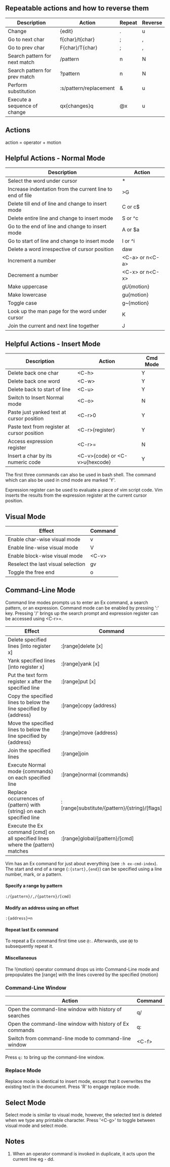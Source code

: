 ## Repeatable actions and how to reverse them

| Description | Action | Repeat | Reverse |
|-------------|--------|--------|---------|
| Change | {edit} | . | u |
| Go to next char | f{char}/t{char} | ; | , |
| Go to prev char | F{char}/T{char} | ; | , |
| Search pattern for next match | /pattern<CR> | n | N |
| Search pattern for prev match | ?pattern<CR> | n | N |
| Perform substitution | :s/pattern/replacement | & | u |
| Execute a sequence of change | qx{changes}q | @x | u |

## Actions

action = operator + motion

## Helpful Actions - Normal Mode

| Description | Action |
|-------------|--------|
| Select the word under cursor | * |
| Increase indentation from the current line to end of file | >G |
| Delete till end of line and change to insert mode | C or c$ |
| Delete entire line and change to insert mode | S or ^c |
| Go to the end of line and change to insert mode | A or $a |
| Go to start of line and change to insert mode | I or ^i |
| Delete a word irrespective of cursor position | daw |
| Increment a number | \<C-a\> or n\<C-a\> |
| Decrement a number | \<C-x\> or n\<C-x\> |
| Make uppercase | gU{motion} |
| Make lowercase | gu{motion} |
| Toggle case | g~{motion} |
| Look up the man page for the word under cursor | K |
| Join the current and next line together | J |

## Helpful Actions - Insert Mode

| Description | Action | Cmd Mode |
|-------------|--------|---------|
| Delete back one char | \<C-h\> | Y |
| Delete back one word | \<C-w\> | Y |
| Delete back to start of line | \<C-u\> | Y |
| Switch to Insert Normal mode | \<C-o\> | N |
| Paste just yanked text at cursor position | \<C-r\>0 | Y |
| Paste text from register at cursor position | \<C-r\>{register} | Y |
| Access expression register | \<C-r\>= | N |
| Insert a char by its numeric code | \<C-v\>{code} or  \<C-v\>u{hexcode}| Y |

The first three commands can also be used in bash shell. The command which can also be used in cmd mode are marked 'Y'.

Expression register can be used to evaluate a piece of vim script code. Vim inserts the results from the expression register at the current cursor position.

## Visual Mode

| Effect | Command |
|--------|---------|
| Enable char-wise visual mode | v |
| Enable line-wise visual mode | V |
| Enable block-wise visual mode | \<C-v\>  |
| Reselect the last visual selection | gv |
| Toggle the free end | o |

## Command-Line Mode

Command line modes prompts us to enter an Ex command, a search pattern, or an expression. Command mode can be enabled by pressing ':' key. Pressing '/' brings up the search prompt and expression register can be accessed using \<C-r\>=.

| Effect | Command |
|--------|---------|
| Delete specified lines [into register x] | :[range]delete [x] |
| Yank specified lines [into register x] | :[range]yank [x] |
| Put the text form register x after the specified line | :[range]put [x] |
| Copy the specified lines to below the line specified by {address} | :[range]copy {address} |
| Move the specified lines to below the line specified by {address} | :[range]move {address} |
| Join the specified lines | :[range]join |
| Execute Normal mode {commands} on each specified line | :[range]normal {commands} |
| Replace occurrences of {pattern} with {string} on each specified line | :[range]substitute/{pattern}/{string}/[flags] |
| Execute the Ex command [cmd] on all specified lines where the {pattern} matches | :[range]global/{pattern}/[cmd] |

Vim has an Ex command for just about everything (see `:h ex-cmd-index`). The start and end of a range (`:{start},{end}`) can be specified using a line number, mark, or a pattern.

#### Specify a range by pattern

```
:/{pattern}/,/{pattern}/[cmd]
```

#### Modify an address using an offset

```
:{address}+n
```

#### Repeat last Ex command

To repeat a Ex command first time use `@:`. Afterwards, use `@@` to subsequently repeat it.

#### Miscellaneous

The !{motion} operator command drops us into Command-Line mode and prepopulates the [range] with the lines covered by the specified {motion}

### Command-Line Window

| Action | Command |
|--------|---------|
| Open the command-line window with history of searches | q/ |
| Open the command-line window with history of Ex commands | q: |
| Switch from command-line mode to command-line window | \<C-f\> |


Press `q:` to bring up the command-line window.

### Replace Mode

Replace mode is identical to insert mode, except that it overwrites the existing text in the document. Press 'R' to engage replace mode.

## Select Mode

Select mode is similar to visual mode, however, the selected text is deleted when we type any printable character. Press '\<C-g\>' to toggle between visual mode and select mode.

## Notes

1. When an operator command is invoked in duplicate, it acts upon the current line eg - dd.
